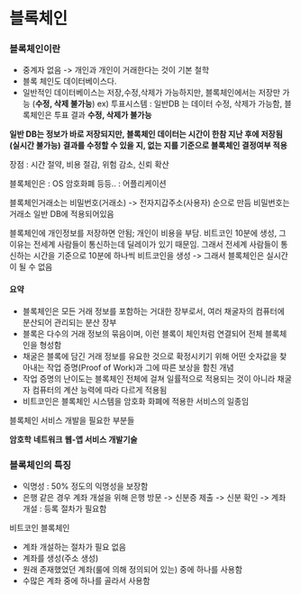# 블록체인

### 블록체인이란

- 중계자 없음 -> 개인과 개인이 거래한다는 것이 기본 철학
- 블록 체인도 데이터베이스다.
- 일반적인 데이터베이스는 저장,수정,삭제가 가능하지만, 블록체인에서는 저장만 가능 (**수정, 삭제 불가능**)
  ex) 투표시스템 : 일반DB 는 데이터 수정, 삭제가 가능함, 블록체인은 투표 결과 **수정, 삭제가 불가능**

**일반 DB는 정보가 바로 저장되지만, 블록체인 데이터는 시간이 한참 지난 후에 저장됨 (실시간 불가능)**
**결과를 수정할 수 있을 지, 없는 지를 기준으로 블록체인 결정여부 적용**

장점 : 시간 절약, 비용 절감, 위험 감소, 신뢰 확산

블록체인은 : OS
암호화폐 등등.. : 어플리케이션

블록체인거래소는 비밀번호(거래소) -> 전자지갑주소(사용자) 순으로 만듬
비밀번호는 거래소 일반 DB에 적용되어있음

블록체인에 개인정보를 저장하면 안됨;
개인이 비용을 부담.
비트코인 10분에 생성, 그 이유는 전세계 사람들이 통신하는데 딜레이가 있기 때문임. 그래서 전세계 사람들이 통신하는 시간을
기준으로 10분에 하나씩 비트코인을 생성 -> 그래서 블록체인은 실시간이 될 수 없음

#### 요약

- 블록체인은 모든 거래 정보를 포함하는 거대한 장부로서, 여러 채굴자의 컴퓨터에 분산되어 관리되는 분산 장부
- 블록은 다수의 거래 정보의 묶음이며, 이런 블록이 체인처럼 연결되어 전체 블록체인을 형성함
- 채굴은 블록에 담긴 거래 정보를 유요한 것으로 확정시키기 위해 어떤 숫자값을 찾아내는 작업 증명(Proof of Work)과 그에 따른 보상을 함친 개념
- 작업 증명의 난이도는 블록체인 전체에 걸쳐 일률적으로 적용되는 것이 아니라 채굴자 컴퓨터의 계산 능력에 따라 다르게 적용됨
- 비트코인은 블록체인 시스템을 암호화 화폐에 적용한 서비스의 일종임

블록체인 서비스 개발을 필요한 부분들

**암호학**
**네트워크**
**웹-앱 서비스 개발기술**

### 블록체인의 특징

- 익명성 : 50% 정도의 익명성을 보장함
- 은행 같은 경우 계좌 개설을 위해
  은행 방문 -> 신분증 제출 -> 신분 확인 -> 계좌 개설 : 등록 절차가 필요함

비트코인 블록체인

- 계좌 개설하는 절차가 필요 없음
- 계좌를 생성(주소 생성)
- 원래 존재했었던 계좌(룰에 의해 정의되어 있는) 중에 하나를 사용함
- 수많은 계좌 중에 하나를 골라서 사용함
